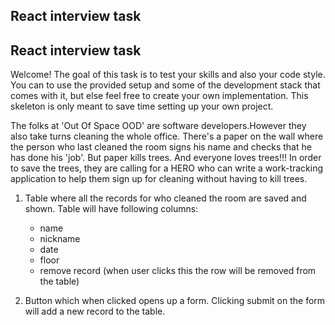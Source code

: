 ## React interview task

## React interview task

Welcome! The goal of this task is to test your skills and also your code style.
You can to use the provided setup and some of the development stack that comes with it,
but else feel free to create your own implementation. This skeleton is only meant to save time setting up your own project.

The folks at 'Out Of Space OOD' are software developers.However they also take turns cleaning the whole office.
There's a paper on the wall where the person who last cleaned the room signs his name and checks that he has done his 'job'.
But paper kills trees. And everyone loves trees!!! In order to save the trees, they are calling for a HERO
who can write a work-tracking application to help them sign up for cleaning without having to kill trees.

1. Table where all the records for who cleaned the room are saved and shown. Table will have following columns:
    * name
    * nickname
    * date
    * floor
    * remove record (when user clicks this the row will be removed from the table)
	
2. Button which when clicked opens up a form. Clicking submit on the form will add a new record to the table.